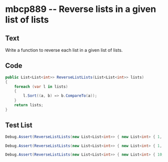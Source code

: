 # mbcp889 -- Reverse lists in a given list of lists

## Text

Write a function to reverse each list in a given list of lists.

## Code

```csharp
public List<List<int>> ReverseListLists(List<List<int>> lists) 
{
    foreach (var l in lists) 
    {
        l.Sort((a, b) => b.CompareTo(a));
    }
    return lists;
}
```

## Test List

```csharp
Debug.Assert(ReverseListLists(new List<List<int>> { new List<int> { 1, 2, 3, 4 }, new List<int> { 5, 6, 7, 8 }, new List<int> { 9, 10, 11, 12 }, new List<int> { 13, 14, 15, 16 } }) == new List<List<int>> { new List<int> { 4, 3, 2, 1 }, new List<int> { 8, 7, 6, 5 }, new List<int> { 12, 11, 10, 9 }, new List<int> { 16, 15, 14, 13 } });
```

```csharp
Debug.Assert(ReverseListLists(new List<List<int>> { new List<int> { 1, 2 }, new List<int> { 2, 3 }, new List<int> { 3, 4 } }) == new List<List<int>> { new List<int> { 2, 1 }, new List<int> { 3, 2 }, new List<int> { 4, 3 } });
```

```csharp
Debug.Assert(ReverseListLists(new List<List<int>> { new List<int> { 10, 20 }, new List<int> { 30, 40 } }).SequenceEqual(new List<List<int>> { new List<int> { 20, 10 }, new List<int> { 40, 30 } }));
```
